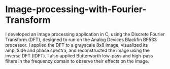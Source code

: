 # Image-processing-with-Fourier-Transform

I developed an image processing application in C, using the Discrete Fourier Transform (DFT), designed to run on the Analog Devices Blackfin BF533 processor. I applied the DFT to a grayscale 8x8 image, visualized its amplitude and phase spectra, and reconstructed the image using the inverse DFT (IDFT). I also applied Butterworth low-pass and high-pass filters in the frequency domain to observe their effects on the image.
